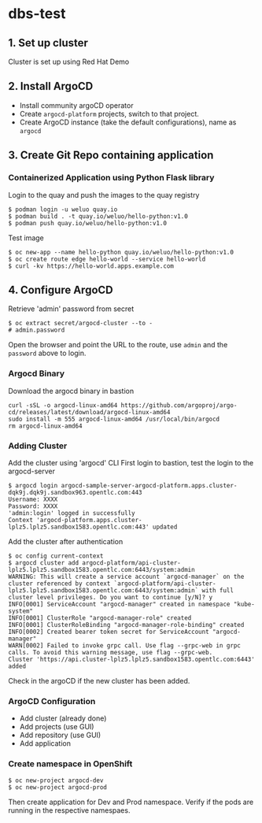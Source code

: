 # dbs-test

## 1. Set up cluster
Cluster is set up using Red Hat Demo

## 2. Install ArgoCD
- Install community argoCD operator
- Create `argocd-platform` projects, switch to that project.
- Create ArgoCD instance (take the default configurations), name as `argocd`

## 3. Create Git Repo containing application

### Containerized Application using Python Flask library
Login to the quay and push the images to the quay registry


```shell
$ podman login -u weluo quay.io
$ podman build . -t quay.io/weluo/hello-python:v1.0
$ podman push quay.io/weluo/hello-python:v1.0
```

Test image
```shell
$ oc new-app --name hello-python quay.io/weluo/hello-python:v1.0
$ oc create route edge hello-world --service hello-world
$ curl -kv https://hello-world.apps.example.com
```

## 4. Configure ArgoCD
Retrieve 'admin' password from secret
```shell
$ oc extract secret/argocd-cluster --to -
# admin.password

``` 

Open the browser and point the URL to the route, use `admin` and the `password` above to login.

### Argocd Binary
Download the argocd binary in bastion

```shell
curl -sSL -o argocd-linux-amd64 https://github.com/argoproj/argo-cd/releases/latest/download/argocd-linux-amd64
sudo install -m 555 argocd-linux-amd64 /usr/local/bin/argocd
rm argocd-linux-amd64
```

### Adding Cluster
Add the cluster using 'argocd' CLI 
First login to bastion, test the login to the argocd-server
```shell
$ argocd login argocd-sample-server-argocd-platform.apps.cluster-dqk9j.dqk9j.sandbox963.opentlc.com:443
Username: XXXX
Password: XXXX
'admin:login' logged in successfully
Context 'argocd-platform.apps.cluster-lplz5.lplz5.sandbox1583.opentlc.com:443' updated
```
Add the cluster after authentication
```shell
$ oc config current-context
$ argocd cluster add argocd-platform/api-cluster-lplz5.lplz5.sandbox1583.opentlc.com:6443/system:admin
WARNING: This will create a service account `argocd-manager` on the cluster referenced by context `argocd-platform/api-cluster-lplz5.lplz5.sandbox1583.opentlc.com:6443/system:admin` with full cluster level privileges. Do you want to continue [y/N]? y
INFO[0001] ServiceAccount "argocd-manager" created in namespace "kube-system"
INFO[0001] ClusterRole "argocd-manager-role" created
INFO[0001] ClusterRoleBinding "argocd-manager-role-binding" created
INFO[0002] Created bearer token secret for ServiceAccount "argocd-manager"
WARN[0002] Failed to invoke grpc call. Use flag --grpc-web in grpc calls. To avoid this warning message, use flag --grpc-web.
Cluster 'https://api.cluster-lplz5.lplz5.sandbox1583.opentlc.com:6443' added
```
Check in the argoCD if the new cluster has been added.

### ArgoCD Configuration
- Add cluster (already done)
- Add projects (use GUI)
- Add repository (use GUI)
- Add application

### Create namespace in OpenShift
```shell
$ oc new-project argocd-dev
$ oc new-project argocd-prod
```
Then create application for Dev and Prod namespace.
Verify if the pods are running in the respective namespaes.




